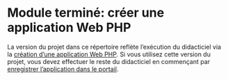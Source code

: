 # <a name="completed-module-create-a-php-web-app"></a>Module terminé: créer une application Web PHP

La version du projet dans ce répertoire reflète l’exécution du didacticiel via la [création d’une application Web PHP](https://docs.microsoft.com/graph/training/php-tutorial?tutorial-step=1). Si vous utilisez cette version du projet, vous devez effectuer le reste du didacticiel en commençant par [enregistrer l’application dans le portail](https://docs.microsoft.com/graph/training/php-tutorial?tutorial-step=2).